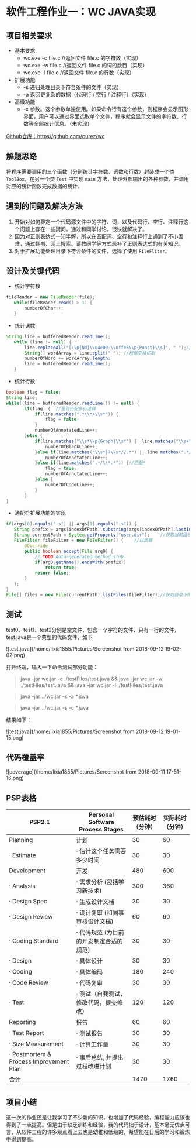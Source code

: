# 软件工程作业一：WC JAVA实现

## 项目相关要求

 + 基本要求
    - wc.exe -c file.c     //返回文件 file.c 的字符数（实现）
    - wc.exe -w file.c    //返回文件 file.c 的词的数目（实现）
    - wc.exe -l file.c      //返回文件 file.c 的行数（实现）
 + 扩展功能
    - -s   递归处理目录下符合条件的文件（实现）
    - -a   返回更复杂的数据（代码行 / 空行 / 注释行）（实现）
 + 高级功能
    -  -x 参数。这个参数单独使用。如果命令行有这个参数，则程序会显示图形界面，用户可以通过界面选取单个文件，程序就会显示文件的字符数、行数等全部统计信息。（未实现）

[Github仓库：https//github.com/purez/wc](htttps://github.com/purez/wc)

## 解题思路
 将程序需要调用的三个函数（分别统计字符数、词数和行数）封装成一个类` ToolBox `，在另一个类 ` Test ` 中实现 `main` 方法，处理外部输出的各种参数，并调用对应的统计函数完成数据的统计。

## 遇到的问题及解决方法
 1. 开始对如何界定一个代码源文件中的字符、词，以及代码行、空行、注释行这个问题上存在一些疑问，通过和同学讨论，很快就解决了。
 2. 因为对正则表达式一知半解，所以在匹配词、空行和注释行上遇到了不小困难，通过翻书、网上搜索、请教同学等方式恶补了正则表达式的有关知识。 
 3. 对于扩展功能处理目录下符合条件的文件，选择了使用 ` FileFliter `。

## 设计及关键代码
 + 统计字符数

 ```Java
 fileReader = new FileReader(file);
	while(fileReader.read() > 1) {
		numberOfChar++;
	}
 ```

 + 统计词数
   
 ```Java
 String line = bufferedReader.readLine();
	while (line != null) {
		line.replaceAll("[\\p{Nd}\\u4e00-\\uffe5\\p{Punct}\\s]", " ");//替换特殊字符
		String[] wordArray = line.split(" "); //根据空格切割
		numberOfWord += wordArray.length;
		line = bufferedReader.readLine();
	}
 ```

 + 统计行数

 ```Java
 boolean flag = false;
 String line;
 while((line = bufferedReader.readLine()) != null) {
    	if(flag) {	//是否匹配多行注释
        	if(line.matches(".*\\*/\\s*")) {
            	flag = false;
            } 
         	numberOfAnnotatedLine++;
        }else {
            if(line.matches("\\s*\\p{Graph}\\s*") || line.matches("\\s+")) { //匹配空白字符行、单字符行
                numberOfBlankLine++;
            }else if(line.matches("\\s*}?\\s*//.*") || line.matches(".*/\\*.*\\*/.*")) {//单行注释//、/* */
                numberOfAnnotatedLine++;
            }else if(line.matches(".*/\\*.*")) {//匹配*
                flag = true;
                numberOfAnnotatedLine++;
            }else {
				numberOfCodeLine++;
			}
     	}
}
 ```
 + 通配符扩展功能的实现

 ```Java
 if(args[0].equals("-s") || args[1].equals("-s")) {
  	String prefix = args[indexOfPath].substring(args[indexOfPath].lastIndexOf("."));//获取后缀
  	String currentPath = System.getProperty("user.dir");	//获取当前路径
  	FileFilter fileFilter = new FileFilter() {    //过滤器
		@Override
		public boolean accept(File arg0) {
			// TODO Auto-generated method stub
			if(arg0.getName().endsWith(prefix))
				return true;
			return false;			
		}
	};
}
File[] files = new File(currentPath).listFiles(fileFilter);//获取目录下所有文件并过滤
 ```

## 测试
 test0、test1、test2分别是空文件、包含一个字符的文件、只有一行的文件，test.java是一个典型的代码文件，如下

![test.java](/home/lixia1855/Pictures/Screenshot from 2018-09-12 19-02-02.png)

打开终端，输入一下命令测试部分功能：

> java -jar wc.jar -c ./testFiles/test.java && java -jar wc.jar -w ./testFiles/test.java && java -jar wc.jar -l ./testFiles/test.java



> java -jar ../wc.jar -s -a *.java



> java -jar ../wc.jar -s -c *.java

结果如下：

![test.java](/home/lixia1855/Pictures/Screenshot from 2018-09-12 19-01-15.png) 

## 代码覆盖率
![coverage](/home/lixia1855/Pictures/Screenshot from 2018-09-11 17-51-16.png)

## PSP表格

| PSP2.1                                  | Personal Software Process Stages        | 预估耗时（分钟）    | 实际耗时（分钟）    |
|-----------------------------------------|-----------------------------------------|------------------|----------------- |
| Planning                                | 计划                                    |  30                |   60               |
| · Estimate                              | · 估计这个任务需要多少时间              |     30             |    30              |
| Development                             | 开发                                    |   480               |   600            |
| · Analysis                              | · 需求分析 (包括学习新技术)             |    300              |  360                |
| · Design Spec                           | · 生成设计文档                          |   30               |    30              |
| · Design Review                         | · 设计复审 (和同事审核设计文档)         |        60          |         60         |
| · Coding Standard                       | · 代码规范 (为目前的开发制定合适的规范) |            30      |           30       |
| · Design                                | · 具体设计                              |       30           |        30          |
| · Coding                                | · 具体编码                              |       180           |         240         |
| · Code Review                           | · 代码复审                              |       30           |          30        |
| · Test                                  | · 测试（自我测试，修改代码，提交修改）  |            120      |             120     |
| Reporting                               | 报告                                    |      60            |           60       |
| · Test Report                           | · 测试报告                              |       30           |           30       |
| · Size Measurement                      | · 计算工作量                            |       30           |            30      |
| · Postmortem & Process Improvement Plan | · 事后总结, 并提出过程改进计划          |          30        |            30      |
| 合计                                    |                                         |      1470            |        1760          |


## 项目小结
 这一次的作业还是让我学习了不少新的知识，也增加了代码经验，编程能力应该也得到了一点提高。但是由于缺乏训练和经验，我的代码拙于设计，基本毫无优点可言，从软件工程的许多观点看上去也是幼稚和低级的，希望能在日后的学习和锻炼中得到提高。
  
